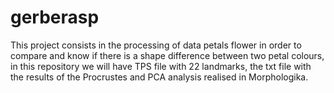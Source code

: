 # gerberasp
This project consists in the processing of data petals flower in order to compare and know if there is a shape difference between two petal colours, in this repository we will have TPS file with 22 landmarks, the txt file with the results of the Procrustes and PCA analysis realised in Morphologika. 
